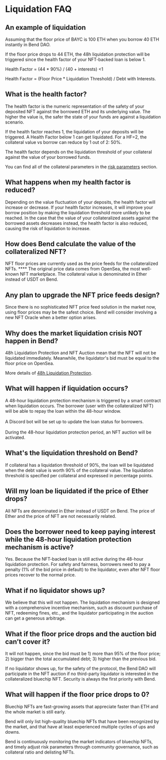 # Liquidation FAQ

## An example of liquidation

Assuming that the floor price of BAYC is 100 ETH when you borrow 40 ETH instantly in Bend DAO.

If the floor price drops to 44 ETH, the 48h liquidation protection will be triggered since the health factor of your NFT-backed loan is below 1.

Health Factor = (44 \* 90%) / (40 + interests) <1&#x20;

Health Factor = (Floor Price \* Liquidation Threshold) / Debt with Interests.

## What is the health factor?

The health factor is the numeric representation of the safety of your deposited NFT against the borrowed ETH and its underlying value. The higher the value is, the safer the state of your funds are against a liquidation scenario.

If the health factor reaches 1, the liquidation of your deposits will be triggered. A Health Factor below 1 can get liquidated. For a HF=2, the collateral value vs borrow can reduce by 1 out of 2: 50%.

The health factor depends on the liquidation threshold of your collateral against the value of your borrowed funds.

You can find all of the collateral parameters in the [risk parameters](../risk/nft-risk-parameters.md) section.

## What happens when my health factor is reduced?

Depending on the value fluctuation of your deposits, the health factor will increase or decrease. If your health factor increases, it will improve your borrow position by making the liquidation threshold more unlikely to be reached. In the case that the value of your collateralized assets against the borrowed assets decreases instead, the health factor is also reduced, causing the risk of liquidation to increase.

## **How does Bend calculate the value of the collateralized NFT?**

NFT floor prices are currently used as the price feeds for the collateralized NFTs. \*\*\*\* The original price data comes from OpenSea, the most well-known NFT marketplace. The collateral value is denominated in Ether instead of USDT on Bend.

## **Any plan to upgrade the NFT price feeds design?**

Since there is no sophisticated NFT price feed solution in the market now, using floor prices may be the safest choice. Bend will consider involving a new NFT Oracle when a better option arises.

## **Why does the market liquidation crisis NOT happen in Bend?**

48h Liquidation Protection and NFT Auction mean that the NFT will not be liquidated immediately. Meanwhile, the liquidator's bid must be equal to the floor price on OpenSea.

More details of [48h Liquidation Protection](../highlights/48h-liquidation-protection.md).

## **What will happen if liquidation occurs?**

A 48-hour liquidation protection mechanism is triggered by a smart contract when liquidation occurs. The borrower (user with the collateralized NFT) will be able to repay the loan within the 48-hour window.\
\
A Discord bot will be set up to update the loan status for borrowers.\
\
During the 48-hour liquidation protection period, an NFT auction will be activated.

## **What's the liquidation threshold on Bend?**

If collateral has a liquidation threshold of 90%, the loan will be liquidated when the debt value is worth 90% of the collateral value. The liquidation threshold is specified per collateral and expressed in percentage points.

## **Will my loan be liquidated if the price of Ether drops?**

All NFTs are denominated in Ether instead of USDT on Bend. The price of Ether and the price of NFT are not necessarily related.

## **Does the borrower need to keep paying interest while the 48-hour liquidation protection mechanism is active?**

Yes. Because the NFT-backed loan is still active during the 48-hour liquidation protection. For safety and fairness, borrowers need to pay a penalty (1% of the bid price in default) to the liquidator, even after NFT floor prices recover to the normal price.

## **What if no liquidator shows up?**

We believe that this will not happen. The liquidation mechanism is designed with a comprehensive incentive mechanism, such as discount purchase of NFT, redeeming fines, etc., and the liquidator participating in the auction can get a generous arbitrage.

## What if the floor price drops and the auction bid can’t cover it?

It will not happen, since the bid must be 1) more than 95% of the floor price; 2) bigger than the total accumulated debt; 3) higher than the previous bid.

If no liquidator shows up, for the safety of the protocol, the Bend DAO will participate in the NFT auction if no third-party liquidator is interested in the collateralized bluechip NFT. Security is always the first priority with Bend.

## What will happen if the floor price drops to 0?

Bluechip NFTs are fast-growing assets that appreciate faster than ETH and the whole market is still early.

Bend will only list high-quality bluechip NFTs that have been recognized by the market, and that have at least experienced multiple cycles of ups and downs.

Bend is continuously monitoring the market indicators of bluechip NFTs, and timely adjust risk parameters through community governance, such as collateral ratio and delisting NFTs.

